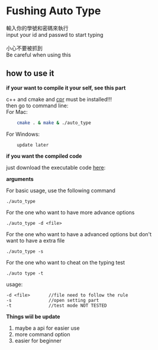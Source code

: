 # Fushing Auto Type
輸入你的學號和密碼來執行<br>
input your id and passwd to start typing <br>
<br>
小心不要被抓到<br>
Be careful when using this
<br>
## how to use it

**if your want to compile it your self, see this part**<br>

c++ and cmake and <a href="https://github.com/libcpr/cpr">cpr</a> must be installed!!!<br>
then go to command line:<br>
For Mac: 

```bash
    cmake . & make & ./auto_type
```

For Windows: 

```
    update later
```

**if you want the compiled code**

just download the executable code <a href="https://github.com/jackcat1818/auto_type/blob/main/auto_type">here</a>:<br>

**arguments**

For basic usage, use the following command
```
./auto_type
```
For the one who want to have more advance options <br>
```
./auto_type -d <file>
```
For the one who want to have a advanced options but don't <br> want to have a extra file
```
./auto_type -s
```
For the one who want to cheat on the typing test
```
./auto type -t
```

usage:
```
-d <file>       //file need to follow the rule
-s              //open setting part
-t              //test mode NOT TESTED
```

**Things wiil be update**

1. maybe a api for easier use
2. more command option
3. easier for beginner
